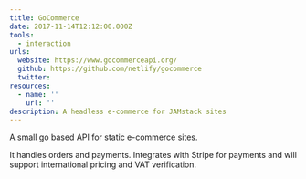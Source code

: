 ```yaml
---
title: GoCommerce
date: 2017-11-14T12:12:00.000Z
tools:
  - interaction
urls:
  website: https://www.gocommerceapi.org/
  github: https://github.com/netlify/gocommerce
  twitter:
resources:
  - name: ''
    url: ''
description: A headless e-commerce for JAMstack sites 
---
```

A small go based API for static e-commerce sites.

It handles orders and payments. Integrates with Stripe for payments and will support international pricing and VAT verification.
